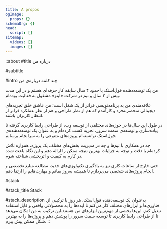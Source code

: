 ```yaml
---
title: A propos
ogImage:
  props: {}
schemaOrg: {}
head:
  script: []
sitemap:
  videos: []
  images: []
---
```


::about
#title
درباره‌ من

#subtitle
<!-- Quelques mots sur moi -->

#intro
چند کلمه درباره‌ی من

من یک توسعه‌دهنده فول‌استک با حدود ۴ سال سابقه کار حرفه‌ای هستم و در این مدت بیش از ۲ سال و نیم در شرکت «اپتو» مشغول به فعالیت بوده‌ام.

علاقه‌مندی من به برنامه‌نویسی فراتر از یک شغل است؛ من عاشق خلق تجربه‌های دیجیتالی منحصربه‌فرد و کارآمدم که هم از نظر طراحی و هم از نظر عملکرد فراتر از انتظار کاربران باشند.

در طول این سال‌ها در حوزه‌های مختلفی از توسعه وب، از طراحی رابط کاربری گرفته تا پیاده‌سازی و توسعه‌ی سمت سرور، تجربه کسب کرده‌ام و به عنوان یک توسعه‌دهنده‌ی فول‌استک توانسته‌ام پروژه‌های متنوعی را به سرانجام برسانم.

چه در همکاری با تیم‌ها و چه در مدیریت بخش‌های مختلف یک پروژه، همواره تلاش کرده‌ام با دقت و توجه به جزئیات بهترین نتیجه ممکن را ارائه دهم و این نگاه باعث شده در کارم به کیفیت و اثربخشی شناخته شوم.

حتی خارج از ساعات کاری نیز به یادگیری تکنولوژی‌های جدید، مطالعه منابع تخصصی و انجام پروژه‌های شخصی می‌پردازم تا همیشه به‌روز بمانم و مهارت‌هایم را ارتقا دهم.

#stack

#stack_title
Stack

#stack_description
.به‌عنوان یک توسعه‌دهنده فول‌استک، هر روز با ترکیبی از فناوری‌ها و ابزارهای مختلف کار می‌کنم تا ایده‌ها را به محصولاتی واقعی و قابل‌استفاده تبدیل کنم. این‌ها بخشی از مهم‌ترین ابزارهای من هستند.این ترکیب به من امکان می‌دهد تا از طراحی رابط کاربری تا توسعه سمت سرور را پوشش دهم و پروژه‌ها را به بهترین شکل ممکن پیش ببرم.
::
